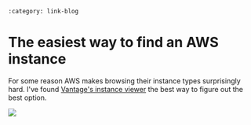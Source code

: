 ```{post} Jan 25, 2025
:category: link-blog
```

# The easiest way to find an AWS instance

For some reason AWS makes browsing their instance types surprisingly
hard. I've found [Vantage's instance
viewer](https://instances.vantage.sh/?cost_duration=monthly&selected=m5.large,m6i.large,m7i.large)
the best way to figure out the best option.

![](/_static/img/substack/the-easiest-way-to-find-an-aws-instance_image_1.png)
